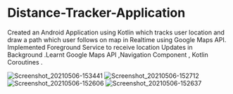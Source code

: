 # Distance-Tracker-Application
Created an Android Application using Kotlin which tracks user location and draw a path which user  follows on map in Realtime using Google Maps API. Implemented Foreground Service to receive location Updates in Background .Learnt Google Maps API ,Navigation Component , Kotlin Coroutines . 


![Screenshot_20210506-153441](https://user-images.githubusercontent.com/51395352/117282442-60ec1c00-ae82-11eb-82d0-f0b4f91c8928.png)
![Screenshot_20210506-152712](https://user-images.githubusercontent.com/51395352/117282613-90028d80-ae82-11eb-817b-a15e11e26b51.png)
![Screenshot_20210506-152606](https://user-images.githubusercontent.com/51395352/117282733-b3c5d380-ae82-11eb-8003-179a4db810c4.png)
![Screenshot_20210506-152637](https://user-images.githubusercontent.com/51395352/117283261-3e0e3780-ae83-11eb-800b-425d3699a472.png)

